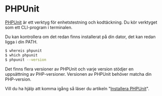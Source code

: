 ---
...
PHPUnit
==================================

[PHPUnit](https://phpunit.de/) är ett verktyg för enhetstestning och kodtäckning. Du kör verktyget som ett CLI-program i terminalen.

Du kan kontrollera om det redan finns installerat på din dator, det kan redan ligga i din PATH.

```bash
$ whereis phpunit
$ which phpunit
$ phpunit --version
```

Det finns flera versioner av PHPUnit och varje version stödjer en uppsättning av PHP-versioner. Versionen av PHPUnit behöver matcha din PHP-version.

Vill du ha hjälp att komma igång så läser du artikeln "[Installera PHPUnit](kunskap/installera-phpunit)".
